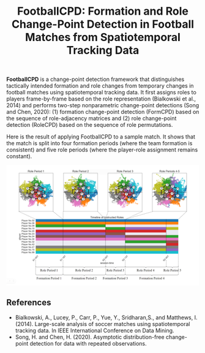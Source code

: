 <div align="center">
	<h1>FootballCPD: Formation and Role Change-Point Detection in Football Matches from Spatiotemporal Tracking Data</h1>
	<br>
</div>

**FootballCPD** is a change-point detection framework that distinguishes tactically intended formation and role changes from temporary changes in football matches using spatiotemporal tracking data. It first assigns roles to players frame-by-frame based on the role representation (Bialkowski et al., 2014) and performs two-step nonparametric change-point detections (Song and Chen, 2020): (1) formation change-point detection (FormCPD) based on the sequence of role-adjacency matrices and (2) role change-point detection (RoleCPD) based on the sequence of role permutations.
<br>

Here is the result of applying FootballCPD to a sample match. It shows that the match is split into four formation periods (where the team formation is consistent) and five role periods (where the player-role assignment remains constant).
<br>

![timeline](img/timeline_formation.png)
<br>

## References
- Bialkowski, A., Lucey, P., Carr, P., Yue, Y., Sridharan,S., and Matthews, I. (2014). Large-scale analysis of soccer matches using spatiotemporal tracking data. In IEEE International Conference on Data Mining.
- Song, H. and Chen, H. (2020). Asymptotic distribution-free change-point detection for data with repeated observations.
